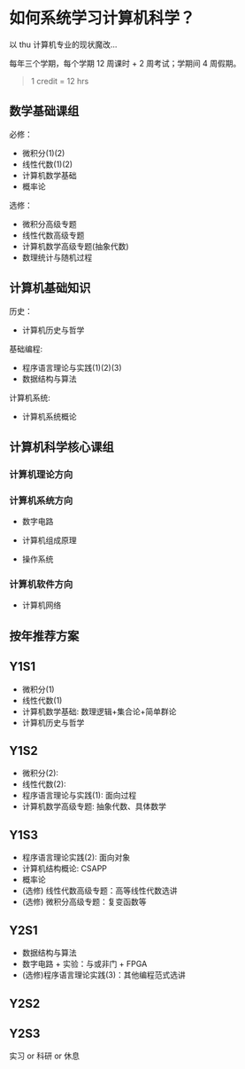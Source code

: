 # 如何系统学习计算机科学？

以 thu 计算机专业的现状魔改...

每年三个学期，每个学期 12 周课时 + 2 周考试；学期间 4 周假期。

> 1 credit = 12 hrs 

## 数学基础课组

必修：

+ 微积分(1)(2)
+ 线性代数(1)(2)
+ 计算机数学基础
+ 概率论

选修：

+ 微积分高级专题
+ 线性代数高级专题
+ 计算机数学高级专题(抽象代数)
+ 数理统计与随机过程

## 计算机基础知识

历史：

+ 计算机历史与哲学

基础编程:

+ 程序语言理论与实践(1)(2)(3)
+ 数据结构与算法

计算机系统:

+ 计算机系统概论

## 计算机科学核心课组


### 计算机理论方向



### 计算机系统方向

+ 数字电路
+ 计算机组成原理

+ 操作系统

### 计算机软件方向

+ 计算机网络



## 按年推荐方案

## Y1S1

+ 微积分(1)
+ 线性代数(1)
+ 计算机数学基础: 数理逻辑+集合论+简单群论
+ 计算机历史与哲学

## Y1S2

+ 微积分(2):
+ 线性代数(2):
+ 程序语言理论与实践(1): 面向过程
+ 计算机数学高级专题: 抽象代数、具体数学

## Y1S3

+ 程序语言理论实践(2): 面向对象
+ 计算机结构概论: CSAPP
+ 概率论
+ (选修) 线性代数高级专题：高等线性代数选讲
+ (选修) 微积分高级专题：复变函数等

## Y2S1

+ 数据结构与算法
+ 数字电路 + 实验：与或非门 + FPGA
+ (选修)程序语言理论实践(3)：其他编程范式选讲

## Y2S2

## Y2S3

实习 or 科研 or 休息
